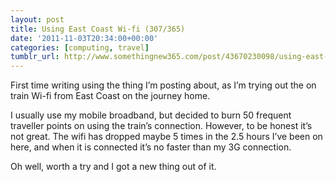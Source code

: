 ```yaml
---
layout: post
title: Using East Coast Wi-fi (307/365)
date: '2011-11-03T20:34:00+00:00'
categories: [computing, travel]
tumblr_url: http://www.somethingnew365.com/post/43670230098/using-east-coast-wi-fi-307365
---
```

First time writing using the thing I’m posting about, as I’m trying out the on train Wi-fi from East Coast on the journey home.

I usually use my mobile broadband, but decided to burn 50 frequent traveller points on using the train’s connection. However, to be honest it’s not great. The wifi has dropped maybe 5 times in the 2.5 hours I’ve been on here, and when it is connected it’s no faster than my 3G connection.

Oh well, worth a try and I got a new thing out of it.

